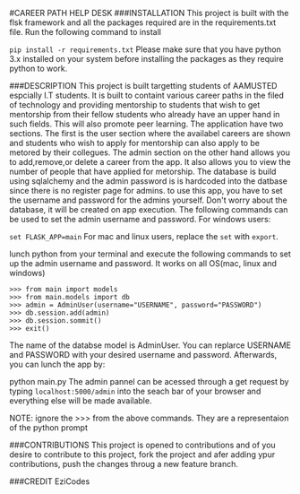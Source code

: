 #CAREER PATH HELP DESK
###INSTALLATION
This project is built with the flsk framework and all the packages required are in the requirements.txt file. Run the following command to install

```pip install -r requirements.txt```
Please make sure that you have python 3.x installed on your system before installing the packages as they require python to work.

###DESCRIPTION
This project is built targetting students of AAMUSTED espcially I.T students. It is built to containt various career paths in the filed of technology and providing mentorship to students that wish to get mentorship from their fellow students who already have an upper hand in such fields. This will also promote peer learning. The application have two sections. The first is the user section where the availabel careers are shown and students who wish to apply for mentorship can also apply to be metored by their collegues. The admin section on the other hand allows you to add,remove,or delete a career from the app. It also allows you to view the number of people that have applied for metorship. The database is build using sqlalchemy and the admin password is is hardcoded into the datbase since there is no register page for admins. to use this app, you have to set the username and password for the admins yourself. Don't worry about the database, it will be created on app execution. The following commands can be used to set the admin username and password. For windows users:

```set FLASK_APP=main```
For mac and linux users, replace the ```set``` with ```export```.

lunch python from your terminal and execute the following commands to set up the admin username and password. It works on all OS(mac, linux and windows)
```
>>> from main import models 
>>> from main.models import db
>>> admin = AdminUser(username="USERNAME", password="PASSWORD")
>>> db.session.add(admin)
>>> db.session.sommit()
>>> exit()
```

The name of the databse model is AdminUser.
You can replarce USERNAME and PASSWORD with your desired username and password. Afterwards, you can lunch the app by:

python main.py
The admin pannel can be acessed through a get request by typing ```localhost:5000/admin``` into the seach bar of your browser and everything else will be made available.

NOTE: ignore the >>> from the above commands. They are a representaion of the python prompt

###CONTRIBUTIONS
This project is opened to contributions and of you desire to contribute to this project, fork the project and afer adding ypur contributions, push the changes throug a new feature branch.

###CREDIT
EziCodes
